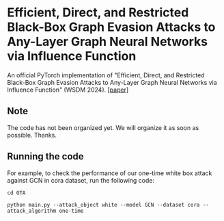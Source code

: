 # Efficient, Direct, and Restricted Black-Box Graph Evasion Attacks to Any-Layer Graph Neural Networks via Influence Function
An official PyTorch implementation of "Efficient, Direct, and Restricted Black-Box Graph Evasion Attacks to Any-Layer Graph Neural Networks via Influence Function" (WSDM 2024). [[paper]]()
## Note
The code has not been organized yet. We will organize it as soon as possible. Thanks.

## Running the code
For example, to check the performance of our one-time white box attack against GCN in cora dataset, run the following code:
```
cd OTA
```

```
python main.py --attack_object white --model GCN --dataset cora --attack_algorithm one-time
```

